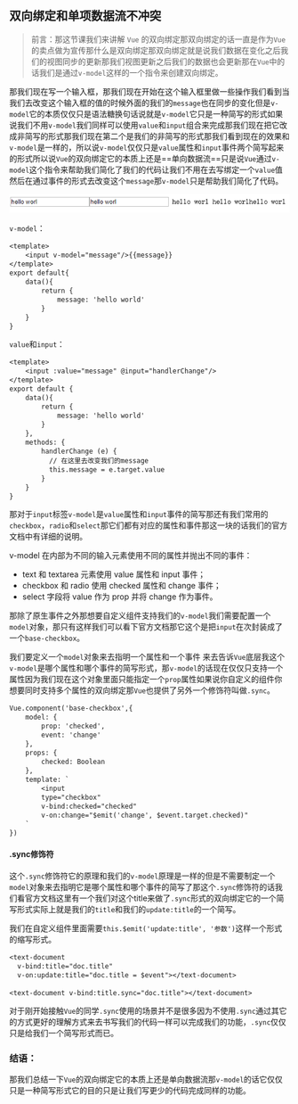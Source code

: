 ## 双向绑定和单项数据流不冲突

> 前言：那这节课我们来讲解 `Vue` 的双向绑定那双向绑定的话一直是作为`Vue`的卖点做为宣传那什么是双向绑定那双向绑定就是说我们数据在变化之后我们的视图同步的更新那我们视图更新之后我们的数据也会更新那在`Vue`中的话我们是通过`v-model`这样的一个指令来创建双向绑定。

那我们现在写一个输入框，那我们现在开始在这个输入框里做一些操作我们看到当我们去改变这个输入框的值的时候外面的我们的`message`也在同步的变化但是`v-model`它的本质仅仅只是语法糖换句话说就是`v-model`它只是一种简写的形式如果说我们不用`v-model`我们同样可以使用`value`和`input`组合来完成那我们现在把它改成非简写的形式那我们现在第二个是我们的非简写的形式那我们看到现在的效果和`v-model`是一样的，所以说`v-model`仅仅只是`value`属性和`input`事件两个简写起来的形式所以说`Vue`的双向绑定它的本质上还是==单向数据流==只是说`Vue`通过`v-model`这个指令来帮助我们简化了我们的代码让我们不用在去写绑定一个`value`值然后在通过事件的形式去改变这个`message`那`v-model`只是帮助我们简化了代码。

![image](https://raw.githubusercontent.com/zhangh-design/vue-examples/master/06%20%E5%8F%8C%E5%90%91%E7%BB%91%E5%AE%9A%E5%92%8C%E5%8D%95%E5%90%91%E6%95%B0%E6%8D%AE%E6%B5%81%E4%B8%8D%E5%86%B2%E7%AA%81/1.png)

`v-model`：
```
<template>
    <input v-model="message"/>{{message}}
</template>
export default{
    data(){
        return {
            message: 'hello world'
        }
    }
}
```
`value`和`input`：

```
<template>
    <input :value="message" @input="handlerChange"/>
</template>
export default {
    data(){
        return {
            message: 'hello world'
        }
    },
    methods: {
        handlerChange (e) {
          // 在这里去改变我们的message
          this.message = e.target.value
        }
    }
}
```
那对于`input`标签`v-model`是`value`属性和`input`事件的简写那还有我们常用的`checkbox`，`radio`和`select`那它们都有对应的属性和事件那这一块的话我们的官方文档中有详细的说明。

v-model 在内部为不同的输入元素使用不同的属性并抛出不同的事件：

- text 和 textarea 元素使用 value 属性和 input 事件； 
- checkbox 和 radio 使用 checked 属性和 change 事件；
- select 字段将 value 作为 prop 并将 change 作为事件。

那除了原生事件之外那想要自定义组件支持我们的`v-model`我们需要配置一个`model`对象，那只有这样我们可以看下官方文档那它这个是把`input`在次封装成了一个`base-checkbox`。

我们要定义一个`model`对象来去指明一个属性和一个事件
来去告诉`Vue`底层我这个`v-model`是哪个属性和哪个事件的简写形式，那`v-model`的话现在仅仅只支持一个属性因为我们现在这个对象里面只能指定一个`prop`属性如果说你自定义的组件你想要同时支持多个属性的双向绑定那`Vue`也提供了另外一个修饰符叫做`.sync`。

```
Vue.component('base-checkbox',{
    model: {
        prop: 'checked',
        event: 'change'
    },
    props: {
        checked: Boolean
    },
    template: `
        <input
        type="checkbox"
        v-bind:checked="checked"
        v-on:change="$emit('change', $event.target.checked)"
    `
})
```

#### .sync修饰符
这个`.sync`修饰符它的原理和我们的`v-model`原理是一样的但是不需要制定一个`model`对象来去指明它是哪个属性和哪个事件的简写了那这个`.sync`修饰符的话我们看官方文档这里有一个我们对这个title来做了`.sync`形式的双向绑定它的一个简写形式实际上就是我们的`title`和我们的`update:title`的一个简写。

我们在自定义组件里面需要`this.$emit('update:title', '参数')`这样一个形式的缩写形式。

```
<text-document
  v-bind:title="doc.title"
  v-on:update:title="doc.title = $event"></text-document>

<text-document v-bind:title.sync="doc.title"></text-document>
```

对于刚开始接触`Vue`的同学`.sync`使用的场景并不是很多因为不使用`.sync`通过其它的方式更好的理解方式来去书写我们的代码一样可以完成我们的功能，`.sync`仅仅只是给我们一个简写形式而已。


### 结语：
那我们总结一下`Vue`的双向绑定它的本质上还是单向数据流那`v-model`的话它仅仅只是一种简写形式它的目的只是让我们写更少的代码完成同样的功能。

